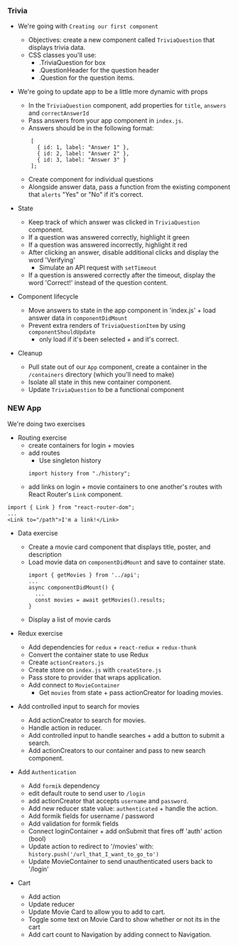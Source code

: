 ### Trivia
- We're going with `Creating our first component`
  - Objectives: create a new component called `TriviaQuestion` that displays trivia data.
  - CSS classes you'll use:
    - .TriviaQuestion for box
    - .QuestionHeader for the question header
    - .Question for the question items.





- We're going to update app to be a little more dynamic with props
   - In the `TriviaQuestion` component, add properties for `title`, `answers` and `correctAnswerId`
   - Pass answers from your app component in `index.js`.
   - Answers should be in the following format:
  ```
      [
        { id: 1, label: "Answer 1" },
        { id: 2, label: "Answer 2" },
        { id: 3, label: "Answer 3" }
      ];
  ```
  - Create component for individual questions
  - Alongside answer data, pass a function from the existing component
    that `alerts` "Yes" or "No" if it's correct.




- State
  - Keep track of which answer was clicked in `TriviaQuestion` component.
  - If a question was answered correctly, highlight it green
  - If a question was answered incorrectly, highlight it red
  - After clicking an answer, disable additional clicks and display the word 'Verifying'
    - Simulate an API request with `setTimeout`
  - If a question is answered correctly after the timeout, display the word 'Correct!'
    instead of the question content.





- Component lifecycle
  - Move answers to state in the app component in 'index.js' + load answer data in `componentDidMount`
  - Prevent extra renders of `TriviaQuestionItem` by using `componentShouldUpdate`
    - only load if it's been selected + and it's correct.








- Cleanup
  - Pull state out of our `App` component, create a container in the `/containers` directory (which you'll need to make)
  - Isolate all state in this new container component.
  - Update `TriviaQuestion` to be a functional component









### NEW App

We're doing two exercises
- Routing exercise
  - create containers for login + movies
  - add routes
    - Use singleton history
    ```
    import history from "./history";
    ```
  - add links on login + movie containers to one another's routes
   with React Router's `Link` component.
```
import { Link } from "react-router-dom";
...
<Link to="/path">I'm a link!</Link>
```

- Data exercise
  - Create a movie card component that displays title, poster, and description
  - Load movie data on `componentDidMount` and save to container state.
    ```
    import { getMovies } from '../api';
    ...
    async componentDidMount() {
      ...
      const movies = await getMovies().results;
    }
    ```
  - Display a list of movie cards



- Redux exercise
  - Add dependencies for `redux` + `react-redux` + `redux-thunk`
  - Convert the container state to use Redux
  - Create `actionCreators.js`
  - Create store on `index.js` with `createStore.js`
  - Pass store to provider that wraps application.
  - Add connect to `MovieContainer`
    - Get `movies` from state + pass actionCreator for loading movies.


- Add controlled input to search for movies
  - Add actionCreator to search for movies.
  - Handle action in reducer.
  - Add controlled input to handle searches + add a button to submit a search.
  - Add actionCreators to our container and pass to new search component.



- Add `Authentication`
  - Add `formik` dependency
  - edit default route to send user to `/login`
  - add actionCreator that accepts `username` and `password`.
  - Add new reducer state value: `authenticated` + handle the action.
  - Add formik fields for username / password
  - Add validation for formik fields
  - Connect loginContainer + add onSubmit that fires off 'auth' action (bool)
  - Update action to redirect to '/movies' with:
  `history.push('/url_that_I_want_to_go_to')`
  - Update MovieContainer to send unauthenticated users back to '/login'


- Cart
  - Add action
  - Update reducer
  - Update Movie Card to allow you to add to cart.
  - Toggle some text on Movie Card to show whether or not its in the cart
  - Add cart count to Navigation by adding connect to Navigation.
